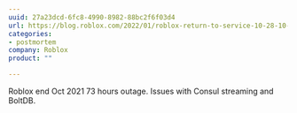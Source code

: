 ```yaml
---
uuid: 27a23dcd-6fc8-4990-8982-88bc2f6f03d4
url: https://blog.roblox.com/2022/01/roblox-return-to-service-10-28-10-31-2021/
categories:
- postmortem
company: Roblox
product: ""

---
```


Roblox end Oct 2021 73 hours outage. Issues with Consul streaming and BoltDB.
